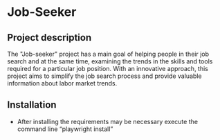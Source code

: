 # Job-Seeker

## Project description

The "Job-seeker" project has a main goal of helping people in their job search and at the same time, examining the trends in the skills and tools required for a particular job position. With an innovative approach, this project aims to simplify the job search process and provide valuable information about labor market trends.

## Installation

+ After installing the requirements may be necessary execute the command line “playwright install”